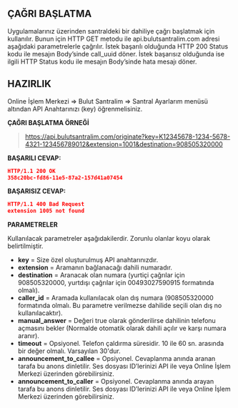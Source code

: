 **ÇAĞRI BAŞLATMA**
----
  Uygulamalarınız üzerinden santraldeki bir dahiliye çağrı başlatmak için kullanılır. Bunun için HTTP GET metodu ile api.bulutsantralim.com adresi aşağıdaki parametrelerle çağrılır. İstek başarılı olduğunda HTTP 200 Status kodu ile mesajın Body’sinde call_uuid döner. İstek başarısız olduğunda ise ilgili HTTP Status kodu ile mesajın Body’sinde hata mesajı döner.

**HAZIRLIK**
----
  Online İşlem Merkezi => Bulut Santralim => Santral Ayarlarım menüsü altından API Anahtarınızı (key) öğrenmelisiniz.
  
**ÇAĞRI BAŞLATMA ÖRNEĞİ**

>https://api.bulutsantralim.com/originate?key=K12345678-1234-5678-4321-123456789012&extension=1001&destination=908505320000

**BAŞARILI CEVAP:**

```json
HTTP/1.1 200 OK 
358c20bc-fd86-11e5-87a2-157d41a07454
```
**BAŞARISIZ CEVAP:**

```json
HTTP/1.1 400 Bad Request 
extension 1005 not found
```
**PARAMETRELER** 

Kullanılacak parametreler aşağıdakilerdir. Zorunlu olanlar koyu olarak belirtilmiştir. 
  * **key** = Size özel oluşturulmuş API anahtarınızdır. 
  * **extension** = Aramanın bağlanacağı dahili numaradır.
  * **destination** = Aranacak olan numara (yurtiçi çağrılar için 908505320000, yurtdışı çağrılar için 00493027590915 formatında olmalı).
  * **caller_id** = Aramada kullanılacak olan dış numara (908505320000 formatında olmalı. Bu parametre verilmezse dahilide seçili olan dış no kullanılacaktır).
  * **manual_answer** = Değeri true olarak gönderilirse dahilinin telefonu açmasını bekler (Normalde otomatik olarak dahili açılır ve karşı numara aranır).
  * **timeout** = Opsiyonel. Telefon çaldırma süresidir. 10 ile 60 sn. arasında bir değer olmalı. Varsayılan 30'dur.
  * **announcement_to_callee** = Opsiyonel. Cevaplanma anında aranan tarafa bu anons dinletilir. Ses dosyası ID’lerinizi API ile veya Online İşlem Merkezi üzerinden görebilirsiniz.
* **announcement_to_caller** = Opsiyonel. Cevaplanma anında arayan tarafa bu anons dinletilir. Ses dosyası ID’lerinizi API ile veya Online İşlem Merkezi üzerinden görebilirsiniz.
